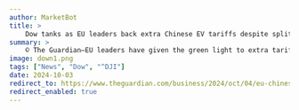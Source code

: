 ```yaml
---
author: MarketBot
title: >
    Dow tanks as EU leaders back extra Chinese EV tariffs despite split vote
summary: >
    © The Guardian—EU leaders have given the green light to extra tariffs on electric vehicles from China despite opposition from five countries including Germany, where car manufacturers condemned the decision as a potential “fatal” blow for the auto industry.
image: down1.png
tags: ["News", "Dow", "^DJI"]
date: 2024-10-03
redirect_to: https://www.theguardian.com/business/2024/oct/04/eu-chinese-ev-tariffs-split-vote-germany-car-firms
redirect_enabled: true
---
```

